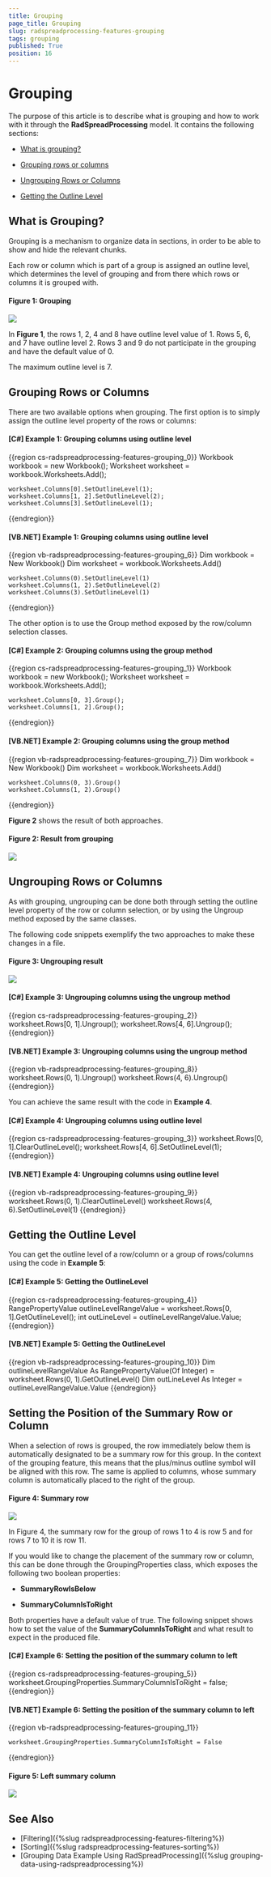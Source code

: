 ```yaml
---
title: Grouping
page_title: Grouping
slug: radspreadprocessing-features-grouping
tags: grouping
published: True
position: 16
---
```


# Grouping



The purpose of this article is to describe what is grouping and how to work with it through the __RadSpreadProcessing__ model. It contains the following sections:

* [What is grouping?](#what-is-grouping)

* [Grouping rows or columns](#grouping-rows-or-columns)

* [Ungrouping Rows or Columns](#ungrouping-rows-or-columns)

* [Getting the Outline Level](#getting-the-outline-level)


## What is Grouping?

Grouping is a mechanism to organize data in sections, in order to be able to show and hide the relevant chunks. 

Each row or column which is part of a group is assigned an outline level, which determines the level of grouping and from there which rows or columns it is grouped with. 

#### Figure 1: Grouping
![](images/RadSpreadProcessing_Features_Grouping_01.png)

In __Figure 1__, the rows 1, 2, 4 and 8 have outline level value of 1. Rows 5, 6, and 7 have outline level 2. Rows 3 and 9 do not participate in the grouping and have the default value of 0.

The maximum outline level is 7.


## Grouping Rows or Columns

There are two available options when grouping. The first option is to simply assign the outline level property of the rows or columns:

#### __[C#] Example 1: Grouping columns using outline level__

{{region cs-radspreadprocessing-features-grouping_0}}
	Workbook workbook = new Workbook();
	Worksheet worksheet = workbook.Worksheets.Add();
	
	worksheet.Columns[0].SetOutlineLevel(1);
	worksheet.Columns[1, 2].SetOutlineLevel(2);
	worksheet.Columns[3].SetOutlineLevel(1);
{{endregion}}


#### __[VB.NET] Example 1: Grouping columns using outline level__

{{region vb-radspreadprocessing-features-grouping_6}}
	Dim workbook = New Workbook()
	Dim worksheet = workbook.Worksheets.Add()
	
	worksheet.Columns(0).SetOutlineLevel(1)
	worksheet.Columns(1, 2).SetOutlineLevel(2)
	worksheet.Columns(3).SetOutlineLevel(1)
{{endregion}}

The other option is to use the Group method exposed by the row/column selection classes.

#### __[C#] Example 2: Grouping columns using the group method__

{{region cs-radspreadprocessing-features-grouping_1}}
	Workbook workbook = new Workbook();
	Worksheet worksheet = workbook.Worksheets.Add();
	
	worksheet.Columns[0, 3].Group();
	worksheet.Columns[1, 2].Group();
{{endregion}}



#### __[VB.NET] Example 2: Grouping columns using the group method__

{{region vb-radspreadprocessing-features-grouping_7}}
	Dim workbook = New Workbook()
	Dim worksheet = workbook.Worksheets.Add()
	
	worksheet.Columns(0, 3).Group()
	worksheet.Columns(1, 2).Group()
{{endregion}}

__Figure 2__ shows the result of both approaches.

#### Figure 2: Result from grouping
![](images/RadSpreadProcessing_Features_Grouping_02.png)

## Ungrouping Rows or Columns

As with grouping, ungrouping can be done both through setting the outline level property of the row or column selection, or by using the Ungroup method exposed by the same classes.

The following code snippets exemplify the two approaches to make these changes in a file.

#### Figure 3: Ungrouping result 
![](images/RadSpreadProcessing_Features_Grouping_03.png)


#### __[C#] Example 3: Ungrouping columns using the ungroup method__

{{region cs-radspreadprocessing-features-grouping_2}}
	worksheet.Rows[0, 1].Ungroup();
	worksheet.Rows[4, 6].Ungroup();
{{endregion}}

#### __[VB.NET] Example 3: Ungrouping columns using the ungroup method__

{{region vb-radspreadprocessing-features-grouping_8}}
	worksheet.Rows(0, 1).Ungroup()
	worksheet.Rows(4, 6).Ungroup()
{{endregion}}

You can achieve the same result with the code in __Example 4__.

#### __[C#] Example 4: Ungrouping columns using outline level__

{{region cs-radspreadprocessing-features-grouping_3}}
	worksheet.Rows[0, 1].ClearOutlineLevel();
	worksheet.Rows[4, 6].SetOutlineLevel(1);
{{endregion}}

#### __[VB.NET] Example 4: Ungrouping columns using outline level__

{{region vb-radspreadprocessing-features-grouping_9}}
	worksheet.Rows(0, 1).ClearOutlineLevel()
	worksheet.Rows(4, 6).SetOutlineLevel(1)
{{endregion}}

## Getting the Outline Level

You can get the outline level of a row/column or a group of rows/columns using the code in __Example 5__:


#### __[C#] Example 5: Getting the OutlineLevel__

{{region cs-radspreadprocessing-features-grouping_4}}
	RangePropertyValue<int> outlineLevelRangeValue = worksheet.Rows[0, 1].GetOutlineLevel();
	int outLineLevel = outlineLevelRangeValue.Value;
{{endregion}}

#### __[VB.NET] Example 5: Getting the OutlineLevel__

{{region vb-radspreadprocessing-features-grouping_10}}
	Dim outlineLevelRangeValue As RangePropertyValue(Of Integer) = worksheet.Rows(0, 1).GetOutlineLevel()
	Dim outLineLevel As Integer = outlineLevelRangeValue.Value
{{endregion}}

## Setting the Position of the Summary Row or Column

When a selection of rows is grouped, the row immediately below them is automatically designated to be a summary row for this group. In the context of the grouping feature, this means that the plus/minus outline symbol will be aligned with this row. The same is applied to columns, whose summary column is automatically placed to the right of the group.

#### Figure 4: Summary row
![](images/RadSpreadProcessing_Features_Grouping_04.png)

In Figure 4, the summary row for the group of rows 1 to 4 is row 5 and for rows 7 to 10 it is row 11.

If you would like to change the placement of the summary row or column, this can be done through the GroupingProperties class, which exposes the following two boolean properties:

* __SummaryRowIsBelow__

* __SummaryColumnIsToRight__

Both properties have a default value of true. The following snippet shows how to set the value of the __SummaryColumnIsToRight__ and what result to expect in the produced file.

#### __[C#] Example 6: Setting the position of the summary column to left__

{{region cs-radspreadprocessing-features-grouping_5}}
	worksheet.GroupingProperties.SummaryColumnIsToRight = false;
{{endregion}}

#### __[VB.NET] Example 6: Setting the position of the summary column to left__

{{region vb-radspreadprocessing-features-grouping_11}}

	worksheet.GroupingProperties.SummaryColumnIsToRight = False

{{endregion}}

#### Figure 5: Left summary column
![](images/RadSpreadProcessing_Features_Grouping_05.png)

## See Also

* [Filtering]({%slug radspreadprocessing-features-filtering%})
* [Sorting]({%slug radspreadprocessing-features-sorting%})
* [Grouping Data Example Using RadSpreadProcessing]({%slug grouping-data-using-radspreadprocessing%})

